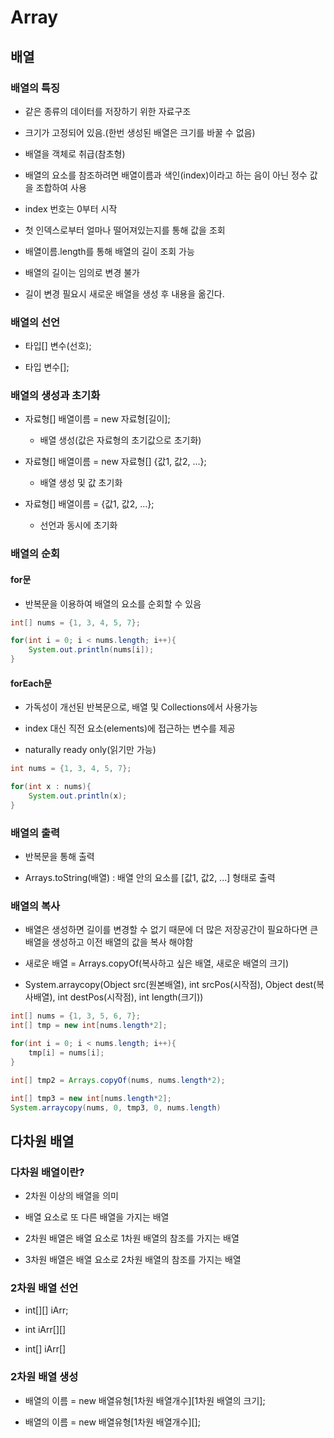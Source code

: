 # Array

## 배열

### 배열의 특징

- 같은 종류의 데이터를 저장하기 위한 자료구조

- 크기가 고정되어 있음.(한번 생성된 배열은 크기를 바꿀 수 없음)

- 배열을 객체로 취급(참초형)

- 배열의 요소를 참조하려면 배열이름과 색인(index)이라고 하는 음이 아닌 정수 값을 조합하여 사용

- index 번호는 0부터 시작

- 첫 인덱스로부터 얼마나 떨어져있는지를 통해 값을 조회

- 배열이름.length를 통해 배열의 길이 조회 가능

- 배열의 길이는 임의로 변경 불가

- 길이 변경 필요시 새로운 배열을 생성 후 내용을 옮긴다.

### 배열의 선언

- 타입[] 변수(선호);

- 타입 변수[];

### 배열의 생성과 초기화

- 자료형[] 배열이름 = new 자료형[길이];
  
  - 배열 생성(값은 자료형의 초기값으로 초기화)

- 자료형[] 배열이름 = new 자료형[] {값1, 값2, ...};
  
  - 배열 생성 및 값 초기화

- 자료형[] 배열이름 = {값1, 값2, ...};
  
  - 선언과 동시에 초기화

### 배열의 순회

#### for문

- 반복문을 이용하여 배열의 요소를 순회할 수 있음

```java
int[] nums = {1, 3, 4, 5, 7};

for(int i = 0; i < nums.length; i++){
    System.out.println(nums[i]);
} 
```

#### forEach문

- 가독성이 개선된 반복문으로, 배열 및 Collections에서 사용가능

- index 대신 직전 요소(elements)에 접근하는 변수를 제공

- naturally ready only(읽기만 가능)

```java
int nums = {1, 3, 4, 5, 7};

for(int x : nums){
    System.out.println(x);
}
```

### 배열의 출력

- 반복문을 통해 출력

- Arrays.toString(배열) : 배열 안의 요소를 [값1, 값2, ...] 형태로 출력

### 배열의 복사

- 배열은 생성하면 길이를 변경할 수 없기 때문에 더 많은 저장공간이 필요하다면 큰 배열을 생성하고 이전 배열의 값을 복사 해야함

- 새로운 배열 = Arrays.copyOf(복사하고 싶은 배열, 새로운 배열의 크기)

- System.arraycopy(Object src(원본배열), int srcPos(시작점), Object dest(복사배열), int destPos(시작점), int length(크기))

```java
int[] nums = {1, 3, 5, 6, 7};
int[] tmp = new int[nums.length*2];

for(int i = 0; i < nums.length; i++){
    tmp[i] = nums[i];
}

int[] tmp2 = Arrays.copyOf(nums, nums.length*2);

int[] tmp3 = new int[nums.length*2];
System.arraycopy(nums, 0, tmp3, 0, nums.length)
```







## 다차원 배열

### 다차원 배열이란?

- 2차원 이상의 배열을 의미

- 배열 요소로 또 다른 배열을 가지는 배열

- 2차원 배열은 배열 요소로 1차원 배열의 참조를 가지는 배열

- 3차원 배열은 배열 요소로 2차원 배열의 참조를 가지는 배열

### 2차원 배열 선언

- int[][] iArr;

- int iArr[][]

- int[] iArr[]

### 2차원 배열 생성

- 배열의 이름 = new 배열유형[1차원 배열개수][1차원 배열의 크기];

- 배열의 이름 = new 배열유형[1차원 배열개수][];
